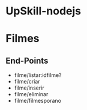 # UpSkill-nodejs


# Filmes
## End-Points
- filme/listar:idfilme?
- filme/criar
- filme/inserir
- filme/eliminar
- filme/filmesporano
